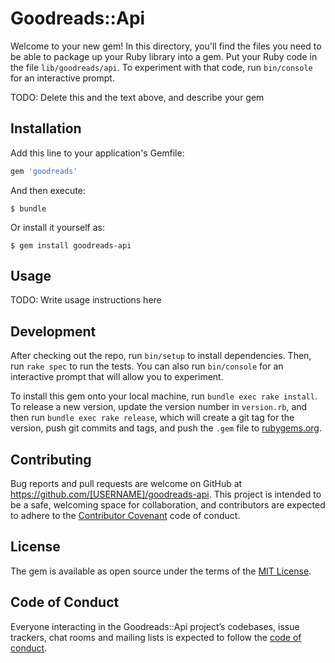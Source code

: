 # Goodreads::Api

Welcome to your new gem! In this directory, you'll find the files you need to be able to package up your Ruby library into a gem. Put your Ruby code in the file `lib/goodreads/api`. To experiment with that code, run `bin/console` for an interactive prompt.

TODO: Delete this and the text above, and describe your gem

## Installation

Add this line to your application's Gemfile:

```ruby
gem 'goodreads'
```

And then execute:

    $ bundle

Or install it yourself as:

    $ gem install goodreads-api

## Usage

TODO: Write usage instructions here

## Development

After checking out the repo, run `bin/setup` to install dependencies. Then, run `rake spec` to run the tests. You can also run `bin/console` for an interactive prompt that will allow you to experiment.

To install this gem onto your local machine, run `bundle exec rake install`. To release a new version, update the version number in `version.rb`, and then run `bundle exec rake release`, which will create a git tag for the version, push git commits and tags, and push the `.gem` file to [rubygems.org](https://rubygems.org).

## Contributing

Bug reports and pull requests are welcome on GitHub at https://github.com/[USERNAME]/goodreads-api. This project is intended to be a safe, welcoming space for collaboration, and contributors are expected to adhere to the [Contributor Covenant](http://contributor-covenant.org) code of conduct.

## License

The gem is available as open source under the terms of the [MIT License](https://opensource.org/licenses/MIT).

## Code of Conduct

Everyone interacting in the Goodreads::Api project’s codebases, issue trackers, chat rooms and mailing lists is expected to follow the [code of conduct](https://github.com/[USERNAME]/goodreads-api/blob/master/CODE_OF_CONDUCT.md).
